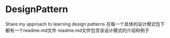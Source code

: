 # DesignPattern
Share my approach to learning design patterns
在每一个具体的设计模式包下都有一个readme.md文件
readme.md文件包含该设计模式的介绍和例子
